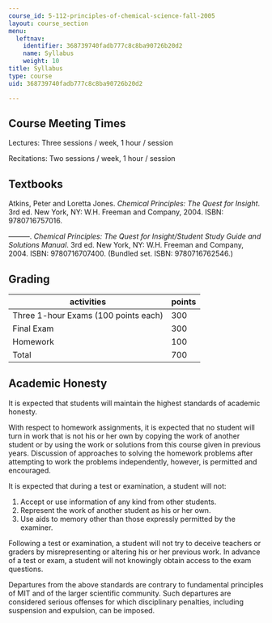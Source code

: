 ```yaml
---
course_id: 5-112-principles-of-chemical-science-fall-2005
layout: course_section
menu:
  leftnav:
    identifier: 368739740fadb777c8c8ba90726b20d2
    name: Syllabus
    weight: 10
title: Syllabus
type: course
uid: 368739740fadb777c8c8ba90726b20d2

---
```


Course Meeting Times
--------------------

Lectures: Three sessions / week, 1 hour / session

Recitations: Two sessions / week, 1 hour / session

Textbooks
---------

Atkins, Peter and Loretta Jones. _Chemical Principles: The Quest for Insight_. 3rd ed. New York, NY: W.H. Freeman and Company, 2004. ISBN: 9780716757016.

———. _Chemical Principles: The Quest for Insight/Student Study Guide and Solutions Manual_. 3rd ed. New York, NY: W.H. Freeman and Company, 2004. ISBN: 9780716707400. (Bundled set. ISBN: 9780716762546.)

Grading
-------

| activities | points |
| --- | --- |
| Three 1-hour Exams (100 points each) | 300 |
| Final Exam | 300 |
| Homework | 100 |
| Total | 700 

Academic Honesty
----------------

It is expected that students will maintain the highest standards of academic honesty.

With respect to homework assignments, it is expected that no student will turn in work that is not his or her own by copying the work of another student or by using the work or solutions from this course given in previous years. Discussion of approaches to solving the homework problems after attempting to work the problems independently, however, is permitted and encouraged.

It is expected that during a test or examination, a student will not:

1.  Accept or use information of any kind from other students.
2.  Represent the work of another student as his or her own.
3.  Use aids to memory other than those expressly permitted by the examiner.

Following a test or examination, a student will not try to deceive teachers or graders by misrepresenting or altering his or her previous work. In advance of a test or exam, a student will not knowingly obtain access to the exam questions.

Departures from the above standards are contrary to fundamental principles of MIT and of the larger scientific community. Such departures are considered serious offenses for which disciplinary penalties, including suspension and expulsion, can be imposed.